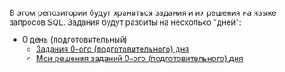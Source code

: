 В этом репозитории будут храниться задания и их решения на языке запросов SQL.
Задания будут разбиты на несколько "дней":

<ul>
  <li>
    0 день (подготовительный)
    <ul>
      <li> <a href="https://github.com/ArzimanOff/SQL_training_s21/tree/main/day_00"> Задания 0-ого (подготовительного) дня </a> </li>
      <li> <a href="https://github.com/ArzimanOff/SQL_training_s21/blob/main/day_00/README_00.md"> Мои решения заданий 0-ого (подготовительного) дня </a> </li>
    </ul>
  </li>
</ul>

